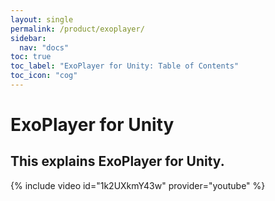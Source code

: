 ```yaml
---
layout: single
permalink: /product/exoplayer/
sidebar:
  nav: "docs"
toc: true
toc_label: "ExoPlayer for Unity: Table of Contents"
toc_icon: "cog"
---
```

# ExoPlayer for Unity

## This explains ExoPlayer for Unity.

{% include video id="1k2UXkmY43w" provider="youtube" %}



